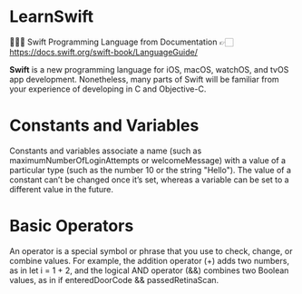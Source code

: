 # LearnSwift
👨🏽‍💻 Swift Programming Language  from Documentation 👉🏻 https://docs.swift.org/swift-book/LanguageGuide/

**Swift** is a new programming language for iOS, macOS, watchOS, and tvOS app development.
Nonetheless, many parts of Swift will be familiar from your experience of developing in C and Objective-C.

# Constants and Variables

Constants and variables associate a name (such as maximumNumberOfLoginAttempts or welcomeMessage) 
with a value of a particular type (such as the number 10 or the string "Hello"). 
The value of a constant can’t be changed once it’s set, whereas a variable can be set to a different value in the future.

# Basic Operators

An operator is a special symbol or phrase that you use to check, change, or combine values. For example, the addition operator (+) adds two numbers, as in let i = 1 + 2, and the logical AND operator (&&) combines two Boolean values, as in if enteredDoorCode && passedRetinaScan.
